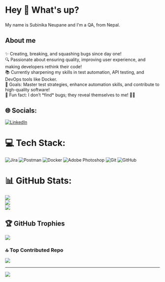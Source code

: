 <h1 align="left">Hey 👋 What's up?</h1>

###

<p align="left">My name is Subinika Neupane and I'm a QA, from Nepal.</p>

###

<h2 align="left">About me</h2>

###

<p align="left">
✨ Creating, breaking, and squashing bugs since day one!<br>  
🔍 Passionate about ensuring quality, improving user experience, and making developers rethink their code!<br>  
📚 Currently sharpening my skills in test automation, API testing, and DevOps tools like Docker.<br>  
🎯 Goals: Master test strategies, enhance automation skills, and contribute to high-quality software!<br>  
🎲 Fun fact: I don’t *find* bugs; they reveal themselves to me! 🐞😉<br>  
</p>


## 🌐 Socials:
[![LinkedIn](https://img.shields.io/badge/LinkedIn-%230077B5.svg?logo=linkedin&logoColor=white)](https://linkedin.com/in/www.linkedin.com/in/subinika-neupane-9bb788221) 

# 💻 Tech Stack:
![Jira](https://img.shields.io/badge/jira-%230A0FFF.svg?style=for-the-badge&logo=jira&logoColor=white) ![Postman](https://img.shields.io/badge/Postman-FF6C37?style=for-the-badge&logo=postman&logoColor=white) ![Docker](https://img.shields.io/badge/docker-%230db7ed.svg?style=for-the-badge&logo=docker&logoColor=white) ![Adobe Photoshop](https://img.shields.io/badge/adobe%20photoshop-%2331A8FF.svg?style=for-the-badge&logo=adobe%20photoshop&logoColor=white) ![Git](https://img.shields.io/badge/git-%23F05033.svg?style=for-the-badge&logo=git&logoColor=white) ![GitHub](https://img.shields.io/badge/github-%23121011.svg?style=for-the-badge&logo=github&logoColor=white)
# 📊 GitHub Stats:
![](https://github-readme-stats.vercel.app/api?username=Subinika&theme=dark&hide_border=false&include_all_commits=false&count_private=false)<br/>
![](https://nirzak-streak-stats.vercel.app/?user=Subinika&theme=dark&hide_border=false)<br/>
![](https://github-readme-stats.vercel.app/api/top-langs/?username=Subinika&theme=dark&hide_border=false&include_all_commits=false&count_private=false&layout=compact)

## 🏆 GitHub Trophies
![](https://github-profile-trophy.vercel.app/?username=Subinika&theme=default&no-frame=false&no-bg=true&margin-w=4)

### 🔝 Top Contributed Repo
![](https://github-contributor-stats.vercel.app/api?username=Subinika&limit=5&theme=dark&combine_all_yearly_contributions=true)

---
[![](https://visitcount.itsvg.in/api?id=Subinika&icon=0&color=0)](https://visitcount.itsvg.in)

<!-- Proudly created with GPRM ( https://gprm.itsvg.in ) -->
